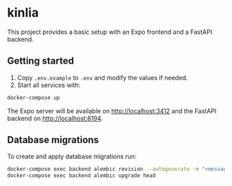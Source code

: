 # kinlia

This project provides a basic setup with an Expo frontend and a FastAPI backend.

## Getting started

1. Copy `.env.example` to `.env` and modify the values if needed.
2. Start all services with:

```bash
docker-compose up
```

The Expo server will be available on [http://localhost:3412](http://localhost:3412) and the FastAPI backend on [http://localhost:8194](http://localhost:8194).

## Database migrations

To create and apply database migrations run:

```bash
docker-compose exec backend alembic revision --autogenerate -m "<message>"
docker-compose exec backend alembic upgrade head
```

